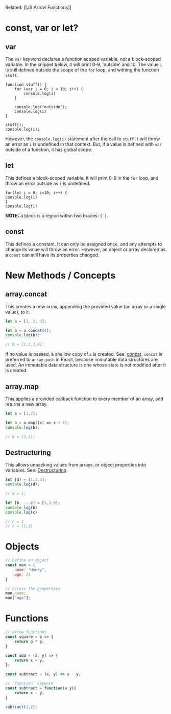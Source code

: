 Related: [[JS Arrow Functions]]
# const, var or let?

## var
The `var` keyword declares a function scoped variable, not a block-scoped variable. In the snippet below, it will print 0-9, 'outside' and 10. The value `i` is still defined outside the scope of the `for` loop, and withing the function `stuff`.

```
function stuff() {
    for (var i = 0; i < 10; i++) {
        console.log(i)
    }

    console.log("outside");
    console.log(i)
}

stuff();
console.log(i);
```

However, the `console.log(i)` statement after the call to `stuff()` will throw an error as `i` is undefined in that context.
But, if a value is defined with `var` outside of a function, it has global scope.
## let
This defines a block-scoped variable. It will print 0-9 in the `for` loop, and throw an error outside as `i` is undefined.
```
for(let i = 0; i<10; i++) {  
console.log(i)  
}  
console.log(i)
```

**NOTE:** a block is a region within two braces: `{ }`.
## const
This defines a constant. It can only be assigned once, and any attempts to change its value will throw an error.
However, an object or array declared as a `const` can still have its properties changed.

# New Methods / Concepts

## array.concat
This creates a new array, appending the provided value (an array or a single value), to it. 

```js
let a = [1, 2, 3];

let b = a.concat(4);
console.log(b);

// b = [1,2,3,4];
```

If no value is passed, a shallow copy of `a` is created. See: [concat](https://developer.mozilla.org/en-US/docs/Web/JavaScript/Reference/Global_Objects/Array/concat). `concat` is preferred to `array.push` in React, because immutable data structures are used. An immutable data structure is one whose state is not modified after it is created.
## array.map
This applies a provided callback function to every member of an array, and returns a new array.

```js
let a = [1,2];

let b = a.map((x) => x + 1);
console.log(b);

// b = [2,3];
```

## Destructuring
This allows unpacking values from arrays, or object properties into  variables. See: [Destructuring](https://developer.mozilla.org/en-US/docs/Web/JavaScript/Reference/Operators/Destructuring_assignment).
```js
let [d] = [1,2,3];
console.log(d);

// d = 1;

let [b, ...c] = [1,2,3];
console.log(b)
console.log(c)

// b = 1
// c = [2,3]
```

# Objects
```js
// Define an object
const man = {
	name: "Henry",
	age: 21
}

// access the properties
man.name;
man["age"];
```

# Functions
```js
// arrow functions
const square = p => {
	return p * p;
}

const add = (x, y) => {
	return x + y;
};

const subtract = (x, y) => x - y; 

// `function` keyword
const subtract = function(x,y){
	return x - y;
}

subtract(1,2);
```
